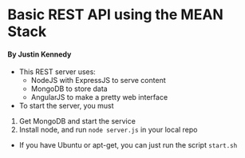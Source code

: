 # Basic REST API using the MEAN Stack
#### By Justin Kennedy

- This REST server uses:
  - NodeJS with ExpressJS to serve content
  - MongoDB to store data
  - AngularJS to make a pretty web interface
- To start the server, you must
 1. Get MongoDB and start the service
 2. Install node, and run `node server.js` in your local repo
- If you have Ubuntu or apt-get, you can just run the script `start.sh`
